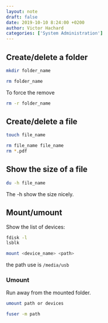 ```yaml
---
layout: note
draft: false
date: 2019-10-10 8:24:00 +0200
author: Victor Hachard
categories: ['System Administration']
---
```


## Create/delete a folder

```sh
mkdir folder_name
```

```sh
rm folder_name
```

To force the remove

```sh
rm -r folder_name
```

## Create/delete a file

```sh
touch file_name
```

```sh
rm file_name file_name
rm *.pdf
```

## Show the size of a file

```sh
du -h file_name
```

The -h show the size nicely.

## Mount/umount

Show the list of devices:

```sh
fdisk -l
lsblk
```

```sh
mount <device_name> <path>
```

the path use is `/media/usb`

### Umount

Run away from the mounted folder.

```sh
umount path or devices
```

```sh
fuser -m path
```
